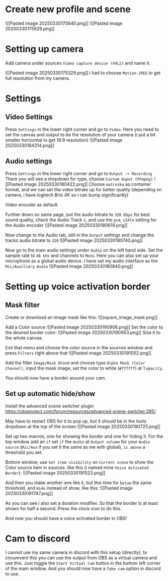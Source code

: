 # Create new profile and scene
![[Pasted image 20250330175640.png]]
![[Pasted image 20250330175929.png]]
# Setting up camera
Add camera under sources `Video capture device (V4L2)` and name it.

![[Pasted image 20250330175329.png]]
i had to choose `Motion-JPEG`  to get full resolution from my camera.
# Settings
## Video Settings
Press `Settings` in the lower right corner and go to `Video`.
Here you need to set the canvas and output to be the resolution of your camera (i put a bit smaller horizontal to get 16:9 resolution)
![[Pasted image 20250330184314.png]]
## Audio settings
Press `Settings` in the lower right corner and go to `Output -> Recording`
There you will see a dropdown for type, choose `Custom Ouput (FFmpeg)`
![[Pasted image 20250330180422.png]]
Choose `matroska` as container format, and we can set the video bitrate up for better quality (depending on camera, i have logitech Brio 4K so i can bump significantly)

Video encoder as default

Further down on same page, put the audio bitrate to `320 Kbps` for best sound quality, check the Audio Track `1`, and use the `pcm_s24le` setting for the Audio encoder
![[Pasted image 20250330180619.png]]

Now change to the Audio tab, still in the `Output` settings and change the tracks audio bitrate to `320`
![[Pasted image 20250330180740.png]]

Now go to the main audio settings under `Audio` on the left hand side.
Set the sample rate to `48 kHz` and channels to `Mono`.
Here you can also set up your microphone as a global audio device. I have set my audio interface as the  `Mic/Auxiliary Audio`
![[Pasted image 20250330180840.png]]

# Setting up voice activation border

## Mask filter
Create or download an image mask like this:
![[square_image_mask.png]]

Add a Color source
![[Pasted image 20250330190906.png]]
 Set the color to the desired border color:
 ![[Pasted image 20250330190953.png]]
Size it to the whole canvas.

Exit that menu and choose the color source in the sources window and press `Filters` right above that
![[Pasted image 20250330191052.png]]

Add the filter `Image/Mask Blend` and choose type `Alpha Mask (Color Channel)`, input the mask image, set the color to white (`#ffffff`) at 1 `opacity`.

You should now have a border around your cam.
## Set up automatic hide/show

Install the advanced scene switcher plugin https://obsproject.com/forum/resources/advanced-scene-switcher.395/

May have to restart OBS for it to pop up, but it should be in the tools dropdown at the top of the screen ![[Pasted image 20250330190725.png]]

Set up two macros, one for showing the border and one for hiding it.
For the top window add an `if`
set `if` the `Audio` at `Output volume` for your `Audio source` (`Mic/Aux` if you set it the same as me with global), `is above` a threshold you set.

Bottom window, use `Set item visibility` on `Current scene` to show the Color source item in sources. like this (i named mine `Voice Activated Border`):
![[Pasted image 20250330191523.png]]

And then you make another one like it, but this time for `below` the same threshold, and `Hide` instead of show, like this:
![[Pasted image 20250330191747.png]]

As you can see i also set a duration modifier. So that the border is at least shown for half a second. Press the clock icon to do this.

And now you should have a voice activated border in OBS!

# Cam to discord
I cannot use my same camera in discord with this setup (directly), to circumvent this you can use the output from OBS as a virtual camera and use this. Just toggle the `Start Virtual Cam` button in the bottom left corner of the main wnidow. And you should now have a `fake cam` option in discord to use.
